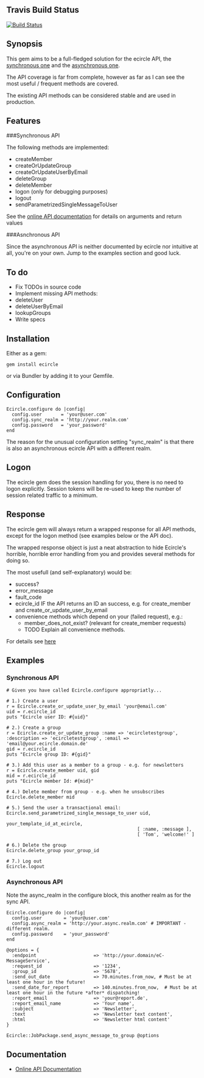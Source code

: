 Travis Build Status
-------------

[![Build Status](https://secure.travis-ci.org/troessner/ecircle.png)](http://travis-ci.org/troessner/ecircle)

Synopsis
-------------

This gem aims to be a full-fledged solution for the ecircle API, the [synchronous one](http://webservices.ecircle-ag.com/soap/javadoc/com/ecircleag/webservices/EcMApi.html) and the [asynchronous one](http://developer.ecircle-ag.com/apiwiki/wiki/AsynchronousAPI).

The API coverage is far from complete, however as far as I can see the most useful / frequent methods are covered.

The existing API methods can be considered stable and are used in production.

Features
-------------

###Synchronous API

The following methods are implemented:

* createMember
* createOrUpdateGroup
* createOrUpdateUserByEmail
* deleteGroup
* deleteMember
* logon (only for debugging purposes)
* logout
* sendParametrizedSingleMessageToUser

See the [online API documentation](http://rubydoc.info/github/troessner/ecircle/master/frames) for details on arguments and return values

###Asnchronous API

Since the asynchronous API is neither documented by ecircle nor intuitive at all, you're on your own. Jump to the examples section and good luck.

To do
-------------

* Fix TODOs in source code
* Implement missing API methods:
 * deleteUser
 * deleteUserByEmail
 * lookupGroups
* Write specs


Installation
-------------

Either as a gem:

    gem install ecircle

or via Bundler by adding it to your Gemfile.


Configuration
-------------

    Ecircle.configure do |config|
      config.user       = 'your@user.com'
      config.sync_realm = 'http://your.realm.com'
      config.password   = 'your_password'
    end


The reason for the unusual configuration setting "sync_realm" is that there is also an asynchronous ecircle API with a different realm.

Logon
-------------

The ecircle gem does the session handling for you, there is no need to logon explicitly.
Session tokens will be re-used to keep the number of session related traffic to a minimum.

Response
-------------

The ecircle gem will always return a wrapped response for all API methods, except for the logon method (see examples below or the API doc).

The wrapped response object is just a neat abstraction to hide Ecircle's horrible, horrible error handling from you and provides several methods for doing so.

The most usefull (and self-explanatory) would be:

* success?
* error_message
* fault_code
* ecircle_id IF the API returns an ID an success, e.g. for create_member and create_or_update_user_by_email
* convenience methods which depend on your (failed request), e.g.:
  * member_does_not_exist? (relevant for create_member requests)
  * TODO Explain all convenience methods.

For details see [here](http://rubydoc.info/github/troessner/ecircle/master/Ecircle/WrappedResponse)

Examples
-------------

### Synchronous API

    # Given you have called Ecircle.configure appropriatly...

    # 1.) Create a user
    r = Ecircle.create_or_update_user_by_email 'your@email.com'
    uid = r.ecircle_id
    puts "Ecircle user ID: #{uid}"

    # 2.) Create a group
    r = Ecircle.create_or_update_group :name => 'ecircletestgroup', :description => 'ecircletestgroup', :email => 'email@your.ecircle.domain.de'
    gid = r.ecircle_id
    puts "Ecircle group ID: #{gid}"

    # 3.) Add this user as a member to a group - e.g. for newsletters
    r = Ecircle.create_member uid, gid
    mid = r.ecircle_id
    puts "Ecircle member Id: #{mid}"

    # 4.) Delete member from group - e.g. when he unsubscribes
    Ecircle.delete_member mid

    # 5.) Send the user a transactional email:
    Ecircle.send_parametrized_single_message_to_user uid,
                                                    your_template_id_at_ecircle,
                                                    [ :name, :message ],
                                                    [ 'Tom', 'welcome!' ]

    # 6.) Delete the group
    Ecircle.delete_group your_group_id

    # 7.) Log out
    Ecircle.logout


### Asynchronous API

Note the async_realm in the configure block, this another realm as for the sync API.

    Ecircle.configure do |config|
      config.user        = 'your@user.com'
      config.async_realm = 'http://your.async.realm.com' # IMPORTANT - different realm.
      config.password    = 'your_password'
    end

    @options = {
      :endpoint                     => 'http://your.domain/eC-MessageService',
      :request_id                   => '1234',
      :group_id                     => '5678',
      :send_out_date                => 70.minutes.from_now, # Must be at least one hour in the future!
      :send_date_for_report         => 140.minutes.from_now,  # Must be at least one hour in the future *after* dispatching!
      :report_email                 => 'your@report.de',
      :report_email_name            => 'Your name',
      :subject                      => 'Newsletter',
      :text                         => 'Newsletter text content',
      :html                         => 'Newsletter html content'
    }

    Ecircle::JobPackage.send_async_message_to_group @options

Documentation
-------------

* [Online API Documentation](http://rubydoc.info/github/troessner/ecircle/master/frames)
